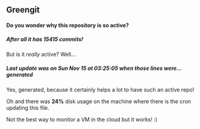 ## Greengit

#### Do you wonder why this repository is so active?

##### After all it has 15415 commits!

But is it *really* active? Well...

##### Last update was on Sun Nov 15 at 03:25:05 when those lines were... generated

Yes, generated, because it certainly helps a lot to have such an active repo!

Oh and there was **24%** disk usage on the machine
where there is the cron updating this file.

Not the best way to monitor a VM in the cloud but it works! :)
